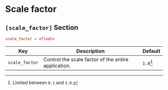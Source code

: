 # Scale factor

## `[scale_factor]` Section

```toml
scale_factor = <float>
```

| Key            | Description                                             | Default |
| -------------- | ------------------------------------------------------- | ------- |
| `scale_factor` | Control the scale factor of the entire application. | `1.0`[^1]   |


[^1]: Limited between `0.1` and `3.0`.
